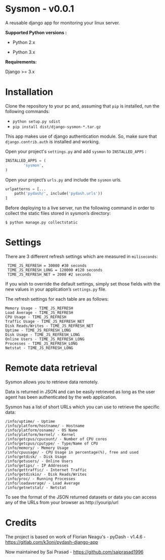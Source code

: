 # Sysmon - v0.0.1

A reusable django app for monitoring your linux server.

**Supported Python versions :**

- Python 2.x

- Python 3.x

**Requirements:**

Django >= 3.x

# Installation

Clone the repository to your pc and, assuming that `pip` is installed,
run the following commands:

-   `python setup.py sdist`
-   `pip install dist/django-sysmon-*.tar.gz`

This app makes use of django authentication module. So, make sure that `django.contrib.auth` is installed and working.

Open your project's `settings.py` and add `sysmon` to `INSTALLED_APPS` :

```python
INSTALLED_APPS = (
        'sysmon',
)
```



Open your project’s `urls.py` and include the `sysmon` urls.



```python
urlpatterns = [...
    path('pydash/', include('pydash.urls'))
]

```

Before deploying to a live server, run the following command in order to
collect the static files stored in sysmon’s directory:

    $ python manage.py collectstatic

# Settings

There are 3 different refresh settings which are measured in
`miliseconds`:

     TIME_JS_REFRESH = 30000 #30 seconds
     TIME_JS_REFRESH_LONG = 120000 #120 seconds
     TIME_JS_REFRESH_NET = 2000 #2 seconds

If you wish to override the default settings, simply set those fields
with the new values in your application’s `settings.py` file.

The refresh settings for each table are as follows:

    Memory Usage - TIME_JS_REFRESH
    Load Average - TIME_JS_REFRESH
    CPU Usage - TIME_JS_REFRESH
    Traffic Usage - TIME_JS_REFRESH_NET
    Disk Reads/Writes - TIME_JS_REFRESH_NET
    Uptime - TIME_JS_REFRESH_LONG
    Disk Usage - TIME_JS_REFRESH_LONG
    Online Users - TIME_JS_REFRESH_LONG
    Processes - TIME_JS_REFRESH_LONG
    Netstat - TIME_JS_REFRESH_LONG

# Remote data retrieval

Sysmon allows you to retrieve data remotely.

Data is returned in JSON and can be easily retrieved as long as the user
agent has been authenticated by the web application.

Sysmon has a list of short URLs which you can use to retrieve the
specific data:

    /info/uptime/ - Uptime
    /info/platform/hostname/ - Hostname
    /info/platform/osname/ - OS Name
    /info/platform/kernel/ - Kernel
    /info/getcpus/cpucount/ - Number of CPU cores
    /info/getcpus/cputype/ - Type/Name of CPU
    /info/memory/ - Memory Usage
    /info/cpuusage/ - CPU Usage in percentage(%), free and used
    /info/getdisk/ - Disk Usage
    /info/getusers/ - Online Users
    /info/getips/ - IP Addresses
    /info/gettraffic/ - Internet Traffic
    /info/getdiskio/ - Disk Reads/Writes
    /info/proc/ - Running Processes
    /info/loadaverage/ - Load Average
    /info/getnetstat/ - Netstat

To see the format of the JSON returned datasets or data you can access
any of the URLs from your browser as http://yourip/url 

# Credits

The project is based on work of Florian Neagu's - pyDash - v1.4.6 - https://gitlab.com/k3oni/pydash-django-app

Now maintained by Sai Prasad - https://github.com/saiprasad1996


